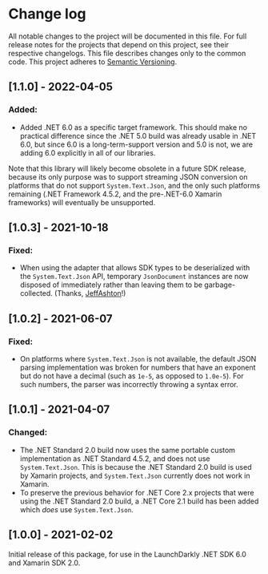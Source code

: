 # Change log

All notable changes to the project will be documented in this file. For full release notes for the projects that depend on this project, see their respective changelogs. This file describes changes only to the common code. This project adheres to [Semantic Versioning](http://semver.org).

## [1.1.0] - 2022-04-05
### Added:
- Added .NET 6.0 as a specific target framework. This should make no practical difference since the .NET 5.0 build was already usable in .NET 6.0, but since 6.0 is a long-term-support version and 5.0 is not, we are adding 6.0 explicitly in all of our libraries.

Note that this library will likely become obsolete in a future SDK release, because its only purpose was to support streaming JSON conversion on platforms that do not support `System.Text.Json`, and the only such platforms remaining (.NET Framework 4.5.2, and the pre-.NET-6.0 Xamarin frameworks) will eventually be unsupported.

## [1.0.3] - 2021-10-18
### Fixed:
- When using the adapter that allows SDK types to be deserialized with the `System.Text.Json` API, temporary `JsonDocument` instances are now disposed of immediately rather than leaving them to be garbage-collected. (Thanks, [JeffAshton](https://github.com/launchdarkly/dotnet-jsonstream/pull/8)!)

## [1.0.2] - 2021-06-07
### Fixed:
- On platforms where `System.Text.Json` is not available, the default JSON parsing implementation was broken for numbers that have an exponent but do not have a decimal (such as `1e-5`, as opposed to `1.0e-5`). For such numbers, the parser was incorrectly throwing a syntax error.

## [1.0.1] - 2021-04-07
### Changed:
- The .NET Standard 2.0 build now uses the same portable custom implementation as .NET Standard 4.5.2, and does not use `System.Text.Json`. This is because the .NET Standard 2.0 build is used by Xamarin projects, and `System.Text.Json` currently does not work in Xamarin.
- To preserve the previous behavior for .NET Core 2.x projects that were using the .NET Standard 2.0 build, a .NET Core 2.1 build has been added which _does_ use `System.Text.Json`.

## [1.0.0] - 2021-02-02
Initial release of this package, for use in the LaunchDarkly .NET SDK 6.0 and Xamarin SDK 2.0.
